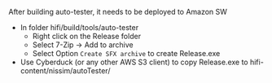 After building auto-tester, it needs to be deployed to Amazon SW

* In folder hifi/build/tools/auto-tester
    * Right click on the Release folder
    * Select 7-Zip -> Add to archive
    * Select Option ```Create SFX archive``` to create Release.exe
* Use Cyberduck (or any other AWS S3 client) to copy Release.exe to hifi-content/nissim/autoTester/